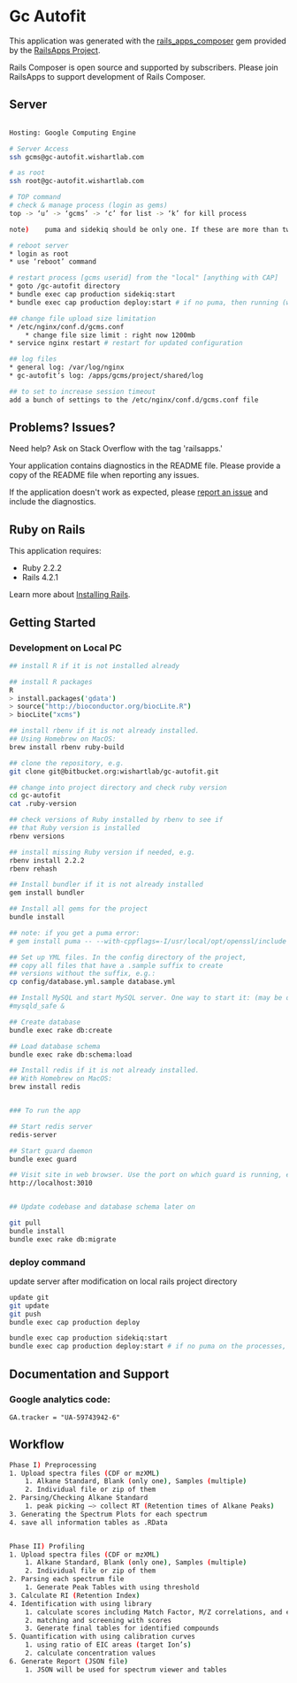 Gc Autofit
================

This application was generated with the [rails_apps_composer](https://github.com/RailsApps/rails_apps_composer) gem
provided by the [RailsApps Project](http://railsapps.github.io/).

Rails Composer is open source and supported by subscribers. Please join RailsApps to support development of Rails Composer.


Server
-----------
```bash

Hosting: Google Computing Engine

# Server Access
ssh gcms@gc-autofit.wishartlab.com

# as root
ssh root@gc-autofit.wishartlab.com

# TOP command
# check & manage process (login as gems)
top -> ‘u’ -> ‘gcms’ -> ‘c’ for list -> ‘k’ for kill process

note)	 puma and sidekiq should be only one. If these are more than two, then kill all and restart it.

# reboot server
* login as root
* use ‘reboot’ command

# restart process [gcms userid] from the "local" [anything with CAP]
* goto /gc-autofit directory
* bundle exec cap production sidekiq:start
* bundle exec cap production deploy:start # if no puma, then running (web 504 error?)

## change file upload size limitation
* /etc/nginx/conf.d/gcms.conf
    * change file size limit : right now 1200mb
* service nginx restart # restart for updated configuration

## log files
* general log: /var/log/nginx
* gc-autofit’s log: /apps/gcms/project/shared/log

## to set to increase session timeout
add a bunch of settings to the /etc/nginx/conf.d/gcms.conf file
```



Problems? Issues?
-----------

Need help? Ask on Stack Overflow with the tag 'railsapps.'

Your application contains diagnostics in the README file. Please provide a copy of the README file when reporting any issues.

If the application doesn't work as expected, please [report an issue](https://github.com/RailsApps/rails_apps_composer/issues)
and include the diagnostics.

Ruby on Rails
-------------

This application requires:

- Ruby 2.2.2
- Rails 4.2.1

Learn more about [Installing Rails](http://railsapps.github.io/installing-rails.html).

Getting Started
---------------
### Development on Local PC

```bash
## install R if it is not installed already

## install R packages
R
> install.packages('gdata')
> source("http://bioconductor.org/biocLite.R")
> biocLite("xcms")

## install rbenv if it is not already installed.
## Using Homebrew on MacOS:
brew install rbenv ruby-build

## clone the repository, e.g.
git clone git@bitbucket.org:wishartlab/gc-autofit.git

## change into project directory and check ruby version
cd gc-autofit
cat .ruby-version

## check versions of Ruby installed by rbenv to see if
## that Ruby version is installed
rbenv versions

## install missing Ruby version if needed, e.g.
rbenv install 2.2.2
rbenv rehash

## Install bundler if it is not already installed
gem install bundler

## Install all gems for the project
bundle install

## note: if you get a puma error:
# gem install puma -- --with-cppflags=-I/usr/local/opt/openssl/include

## Set up YML files. In the config directory of the project,
## copy all files that have a .sample suffix to create
## versions without the suffix, e.g.:
cp config/database.yml.sample database.yml

## Install MySQL and start MySQL server. One way to start it: (may be optional if you already have MySQL runing)
#mysqld_safe &

## Create database
bundle exec rake db:create

## Load database schema
bundle exec rake db:schema:load

## Install redis if it is not already installed.
## With Homebrew on MacOS:
brew install redis


### To run the app

## Start redis server
redis-server

## Start guard daemon
bundle exec guard

## Visit site in web browser. Use the port on which guard is running, e.g.
http://localhost:3010


## Update codebase and database schema later on

git pull
bundle install
bundle exec rake db:migrate
```

### deploy command

update server after modification on local rails project directory

```bash
update git
git update
git push
bundle exec cap production deploy

bundle exec cap production sidekiq:start
bundle exec cap production deploy:start # if no puma on the processes, then running (web 504 error?)
```

Documentation and Support
-------------------------
### Google analytics code:
```
GA.tracker = "UA-59743942-6"
```

## Workflow

```bash
Phase I) Preprocessing
1. Upload spectra files (CDF or mzXML)
    1. Alkane Standard, Blank (only one), Samples (multiple)
    2. Individual file or zip of them
2. Parsing/Checking Alkane Standard
    1. peak picking —> collect RT (Retention times of Alkane Peaks)
3. Generating the Spectrum Plots for each spectrum
4. save all information tables as .RData


Phase II) Profiling
1. Upload spectra files (CDF or mzXML)
    1. Alkane Standard, Blank (only one), Samples (multiple)
    2. Individual file or zip of them
2. Parsing each spectrum file
    1. Generate Peak Tables with using threshold
3. Calculate RI (Retention Index)
4. Identification with using library
    1. calculate scores including Match Factor, M/Z correlations, and etc
    2. matching and screening with scores
    3. Generate final tables for identified compounds
5. Quantification with using calibration curves
    1. using ratio of EIC areas (target Ion’s)
    2. calculate concentration values
6. Generate Report (JSON file)
    1. JSON will be used for spectrum viewer and tables
```
